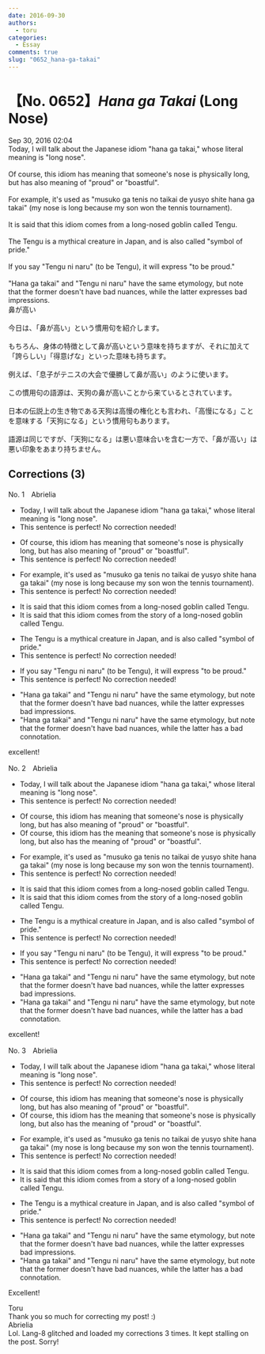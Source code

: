 ```yaml
---
date: 2016-09-30
authors:
  - toru
categories:
  - Essay
comments: true
slug: "0652_hana-ga-takai"
---
```


# 【No. 0652】<strong><em>Hana ga Takai</strong></em> (Long Nose)
<div class="date">Sep 30, 2016 02:04</div>
<div id="post"><div id="body_show_ori">
Today, I will talk about the Japanese idiom "hana ga takai," whose literal meaning is "long nose".<br/><br/>Of course, this idiom has meaning that someone's nose is physically long, but has also meaning of "proud" or "boastful".<br/><br/>For example, it's used as "musuko ga tenis no taikai de yusyo shite hana ga takai" (my nose is long because my son won the tennis tournament).<br/><br/>It is said that this idiom comes from a long-nosed goblin called Tengu.<br/><br/>The Tengu is a mythical creature in Japan, and is also called "symbol of pride."<br/><br/>If you say "Tengu ni naru" (to be Tengu), it will express "to be proud."<br/><br/>"Hana ga takai" and "Tengu ni naru" have the same etymology, but note that the former doesn't have bad nuances, while the latter expresses bad impressions.
</div></div>

<!-- more -->

<div id="post_ja"><div id="body_show_mo">
鼻が高い<br/><br/>今日は、「鼻が高い」という慣用句を紹介します。<br/><br/>もちろん、身体の特徴として鼻が高いという意味を持ちますが、それに加えて「誇らしい」「得意げな」といった意味も持ちます。<br/><br/>例えば、「息子がテニスの大会で優勝して鼻が高い」のように使います。<br/><br/>この慣用句の語源は、天狗の鼻が高いことから来ているとされています。<br/><br/>日本の伝説上の生き物である天狗は高慢の権化とも言われ、「高慢になる」ことを意味する「天狗になる」という慣用句もあります。<br/><br/>語源は同じですが、「天狗になる」は悪い意味合いを含む一方で、「鼻が高い」は悪い印象をあまり持ちません。
</div></div>

## Corrections (3)
<div id="block"><div class="first_name"> No. 1　<span class="just_name">Abrielia</span></div><div id="block2">
<ul class="correction_field">
<li class="incorrect">Today, I will talk about the Japanese idiom "hana ga takai," whose literal meaning is "long nose".</li>
<li class="corrected perfect">This sentence is perfect! No correction needed!</li>
</ul>
<ul class="correction_field">
<li class="incorrect">Of course, this idiom has meaning that someone's nose is physically long, but has also meaning of "proud" or "boastful".</li>
<li class="corrected perfect">This sentence is perfect! No correction needed!</li>
</ul>
<ul class="correction_field">
<li class="incorrect">For example, it's used as "musuko ga tenis no taikai de yusyo shite hana ga takai" (my nose is long because my son won the tennis tournament).</li>
<li class="corrected perfect">This sentence is perfect! No correction needed!</li>
</ul>
<ul class="correction_field">
<li class="incorrect">It is said that this idiom comes from a long-nosed goblin called Tengu.</li>
<li class="corrected correct">
It is said that this idiom comes from the story of a long-nosed goblin called Tengu.
</li>
</ul>
<ul class="correction_field">
<li class="incorrect">The Tengu is a mythical creature in Japan, and is also called "symbol of pride."</li>
<li class="corrected perfect">This sentence is perfect! No correction needed!</li>
</ul>
<ul class="correction_field">
<li class="incorrect">If you say "Tengu ni naru" (to be Tengu), it will express "to be proud."</li>
<li class="corrected perfect">This sentence is perfect! No correction needed!</li>
</ul>
<ul class="correction_field">
<li class="incorrect">"Hana ga takai" and "Tengu ni naru" have the same etymology, but note that the former doesn't have bad nuances, while the latter expresses bad impressions.</li>
<li class="corrected correct">
"Hana ga takai" and "Tengu ni naru" have the same etymology, but note that the former doesn't have bad nuances, while the latter has a bad connotation.
</li>
</ul>
<p class="comment_small">
 excellent!
</p>

</div></div>
<div id="block"><div class="first_name"> No. 2　<span class="just_name">Abrielia</span></div><div id="block2">
<ul class="correction_field">
<li class="incorrect">Today, I will talk about the Japanese idiom "hana ga takai," whose literal meaning is "long nose".</li>
<li class="corrected perfect">This sentence is perfect! No correction needed!</li>
</ul>
<ul class="correction_field">
<li class="incorrect">Of course, this idiom has meaning that someone's nose is physically long, but has also meaning of "proud" or "boastful".</li>
<li class="corrected correct">
Of course, this idiom has the meaning that someone's nose is physically long, but also has the meaning of "proud" or "boastful".
</li>
</ul>
<ul class="correction_field">
<li class="incorrect">For example, it's used as "musuko ga tenis no taikai de yusyo shite hana ga takai" (my nose is long because my son won the tennis tournament).</li>
<li class="corrected perfect">This sentence is perfect! No correction needed!</li>
</ul>
<ul class="correction_field">
<li class="incorrect">It is said that this idiom comes from a long-nosed goblin called Tengu.</li>
<li class="corrected correct">
It is said that this idiom comes from the story of a long-nosed goblin called Tengu.
</li>
</ul>
<ul class="correction_field">
<li class="incorrect">The Tengu is a mythical creature in Japan, and is also called "symbol of pride."</li>
<li class="corrected perfect">This sentence is perfect! No correction needed!</li>
</ul>
<ul class="correction_field">
<li class="incorrect">If you say "Tengu ni naru" (to be Tengu), it will express "to be proud."</li>
<li class="corrected perfect">This sentence is perfect! No correction needed!</li>
</ul>
<ul class="correction_field">
<li class="incorrect">"Hana ga takai" and "Tengu ni naru" have the same etymology, but note that the former doesn't have bad nuances, while the latter expresses bad impressions.</li>
<li class="corrected correct">
"Hana ga takai" and "Tengu ni naru" have the same etymology, but note that the former doesn't have bad nuances, while the latter has a bad connotation. 
</li>
</ul>
<p class="comment_small">
 excellent!
</p>

</div></div>
<div id="block"><div class="first_name"> No. 3　<span class="just_name">Abrielia</span></div><div id="block2">
<ul class="correction_field">
<li class="incorrect">Today, I will talk about the Japanese idiom "hana ga takai," whose literal meaning is "long nose".</li>
<li class="corrected perfect">This sentence is perfect! No correction needed!</li>
</ul>
<ul class="correction_field">
<li class="incorrect">Of course, this idiom has meaning that someone's nose is physically long, but has also meaning of "proud" or "boastful".</li>
<li class="corrected correct">
Of course, this idiom has the meaning that someone's nose is physically long, but also has the meaning of "proud" or "boastful".
</li>
</ul>
<ul class="correction_field">
<li class="incorrect">For example, it's used as "musuko ga tenis no taikai de yusyo shite hana ga takai" (my nose is long because my son won the tennis tournament).</li>
<li class="corrected perfect">This sentence is perfect! No correction needed!</li>
</ul>
<ul class="correction_field">
<li class="incorrect">It is said that this idiom comes from a long-nosed goblin called Tengu.</li>
<li class="corrected correct">
It is said that this idiom comes from a story of a long-nosed goblin called Tengu.
</li>
</ul>
<ul class="correction_field">
<li class="incorrect">The Tengu is a mythical creature in Japan, and is also called "symbol of pride."</li>
<li class="corrected perfect">This sentence is perfect! No correction needed!</li>
</ul>
<ul class="correction_field">
<li class="incorrect">"Hana ga takai" and "Tengu ni naru" have the same etymology, but note that the former doesn't have bad nuances, while the latter expresses bad impressions.</li>
<li class="corrected correct">
"Hana ga takai" and "Tengu ni naru" have the same etymology, but note that the former doesn't have bad nuances, while the latter has a bad connotation.
</li>
</ul>
<p class="comment_small">
 Excellent!
</p>

</div><div class="name"><span class="just_name">Toru</span><br>
Thank you so much for correcting my post! :)
</div>
<div class="name"><span class="just_name">Abrielia</span><br>
Lol. Lang-8 glitched and loaded my corrections 3 times. It kept stalling on the post. Sorry!  
</div>
</div>
